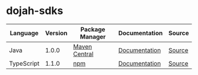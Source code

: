# dojah-sdks


|Language|Version|Package Manager|Documentation|Source|
|-|-|-|-|-|
|Java|1.0.0|[Maven Central](https://search.maven.org/artifact/com.konfigthis.dojah/dojah-java-sdk/1.0.0/jar)|[Documentation](https://github.com/konfig-dev/dojah-sdks/tree/main/java/README.md)|[Source](https://github.com/konfig-dev/dojah-sdks/tree/main/java)|
|TypeScript|1.1.0|[npm](https://www.npmjs.com/package/dojah-typescript-sdk/v/1.1.0)|[Documentation](https://github.com/konfig-dev/dojah-sdks/tree/main/typescript/README.md)|[Source](https://github.com/konfig-dev/dojah-sdks/tree/main/typescript)|